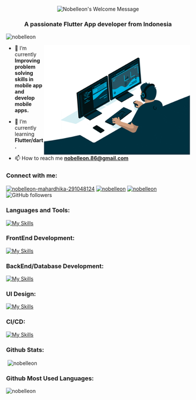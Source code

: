 <p align="center">
		<img alt="Nobelleon's Welcome Message"
			 src="https://readme-typing-svg.herokuapp.com?font=Fira+Code&size=28&pause=1000&color=B133A1&width=435&lines=Hallo+%F0%9F%91%8B%2C+I'm+Nobelleon+M">
</p>
<h3 align="center">A passionate Flutter App developer from Indonesia</h3>

<p align="left"> <img src="https://komarev.com/ghpvc/?username=Nobelleon&label=Profile%20views&color=0e75b6&style=flat" alt="nobelleon" /> </p>

<img align="right" alt="Coding" width="400" src="https://github.com/Mirzaazmath/threads_clone/blob/main/assets/output/coding.gif">

- 🔭 I’m currently **Improving problem solving skills in mobile app and develop mobile apps.**

- 🌱 I’m currently learning **Flutter/dart.**

- 📫 How to reach me **nobelleon.86@gmail.com**

<h3 align="left">Connect with me:</h3>
<p align="left">
<a href="https://www.linkedin.com/in/nobelleon-mahardhika-291048124/" target="blank"><img align="center" src="https://raw.githubusercontent.com/rahuldkjain/github-profile-readme-generator/master/src/images/icons/Social/linked-in-alt.svg" alt="nobelleon-mahardhika-291048124" height="30" width="40" /></a>
<a href="https://www.instagram.com/nobelleon/" target="blank"><img align="center" src="https://raw.githubusercontent.com/rahuldkjain/github-profile-readme-generator/master/src/images/icons/Social/instagram.svg" alt="nobelleon" height="30" width="40" /></a>
<a href="https://web.facebook.com/n0beLLeon" target="blank"><img align="center" src="https://raw.githubusercontent.com/rahuldkjain/github-profile-readme-generator/master/src/images/icons/Social/facebook.svg" alt="nobelleon" height="30" width="40" /></a>
<img alt="GitHub followers" src="https://img.shields.io/github/followers/nobelleon">


  
</p>

<h3 align="left">Languages and Tools:</h3>


[![My Skills](https://skillicons.dev/icons?i=dart,flutter,javascript,cpp,java,html,firebase,figma,vscode&theme=light)](https://nobelleon.dev)

<h3 align="left"> FrontEnd Development:</h3>

 [![My Skills](https://skillicons.dev/icons?i=flutter,html&theme=light)](https://nobelleon.dev)

<h3 align="left"> BackEnd/Database Development:</h3>

 [![My Skills](https://skillicons.dev/icons?i=firebase&theme=light)](https://nobelleon.dev)

 <h3 align="left"> UI Design:</h3>

 [![My Skills](https://skillicons.dev/icons?i=figma&theme=light)](https://nobelleon.dev)

<h3 align="left"> CI/CD:</h3>

[![My Skills](https://skillicons.dev/icons?i=git,github&theme=light)](https://nobelleon.dev)


<h3 align="left">Github Stats:</h3>
<p>&nbsp;<img align="center" src="https://github-readme-stats.vercel.app/api?username=nobelleon&show_icons=true&locale=en" alt="nobelleon" /></p>
<h3 align="left">Github Most Used Languages:</h3>
<p><img align="left" src="https://github-readme-stats.vercel.app/api/top-langs?username=nobelleon&show_icons=true&locale=en&layout=compact" alt="nobelleon" /></p>
